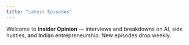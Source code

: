 ```yaml
---
title: "Latest Episodes"
---
```


Welcome to **Insider Opinion** — interviews and breakdowns on AI, side hustles, and Indian entrepreneurship. New episodes drop weekly.

